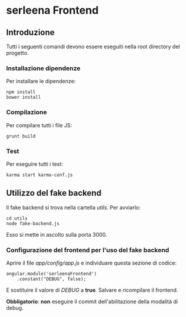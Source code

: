 # serleena Frontend

## Introduzione

Tutti i seguenti comandi devono essere eseguiti nella root directory del progetto.

### Installazione dipendenze

Per installare le dipendenze:

	npm install
	bower install
	
### Compilazione

Per compilare tutti i file JS:

	grunt build

### Test

Per eseguire tutti i test:

	karma start karma-conf.js
	
## Utilizzo del fake backend

Il fake backend si trova nella cartella *utils*. Per avviarlo:

	cd utils
	node fake-backend.js
	
Esso si mette in ascolto sulla porta 3000.

### Configurazione del frontend per l'uso del fake backend

Aprire il file *app/config/app.js* e individuare questa sezione di codice:

	angular.module('serleenaFrontend')
		.constant("DEBUG", false);
		
E sostituire il valore di *DEBUG* a **true**. Salvare e ricompilare il frontend.

**Obbligatorio**: **non** eseguire il commit dell'abilitazione della modalità di debug.
